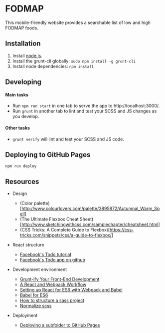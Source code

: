 # FODMAP

This mobile-friendly website provides a searchable list of low and high FODMAP foods.

## Installation

1. Install [node.js](https://nodejs.org/en/).
2. Install the grunt-cli globally: `sudo npm install -g grunt-cli`
3. Install node dependencies: `npm install`

## Developing

#### Main tasks
* Run `npm run start` in one tab to serve the app to http://localhost:3000/.
* Run `grunt` in another tab to lint and test your SCSS and JS changes as you develop.

#### Other tasks
* `grunt verify` will lint and test your SCSS and JS code.


## Deploying to GitHub Pages

`npm run deploy`

## Resources

* Design
  * (Color palette)[http://www.colourlovers.com/palette/3895872/Autumnal_Warm_Spell]
  * (The Ultimate Flexbox Cheat Sheet)[http://www.sketchingwithcss.com/samplechapter/cheatsheet.html]
  * (CSS Tricks: A Complete Guide to Flexbox)[https://css-tricks.com/snippets/css/a-guide-to-flexbox/]

* React structure
  * [Facebook's Todo tutorial](https://facebook.github.io/flux/docs/todo-list.html)
  * [Facebook's Todo app on github](https://github.com/facebook/flux/tree/master/examples/flux-todomvc)

* Development environment
  * [Grunt-ify Your Front-End Development](https://www.youtube.com/watch?v=5PJZC71Pac0&index=41&list=PLSZHCj84JSDO3RvO639TxREnqiuD7WvQv)
  * [A React and Webpack Workflow](https://vimeo.com/171783550)
  * [Setting up React for ES6 with Webpack and Babel](https://www.twilio.com/blog/2015/08/setting-up-react-for-es6-with-webpack-and-babel-2.html)
  * [Babel for ES6](https://babeljs.io/docs/setup/)
  * [How to structure a sass project](http://thesassway.com/beginner/how-to-structure-a-sass-project)
  * [Normalize scss](https://github.com/kristerkari/normalize.scss)

* Deployment
    * [Deploying a subfolder to GitHub Pages](https://gist.github.com/cobyism/4730490)
